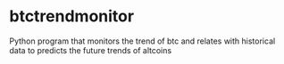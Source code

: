 # btctrendmonitor
Python program that monitors the trend of btc and relates with historical data to predicts the future trends of altcoins
